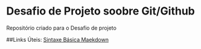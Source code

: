 # Desafio de Projeto soobre Git/Github
Repositório criado para o Desafio de projeto

##Links Úteis:
[Sintaxe Básica Maekdown](https://www.markdownguide.org/basic-syntax/)
